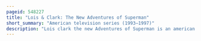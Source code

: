 ```yaml
---
pageid: 548227
title: "Lois & Clark: The New Adventures of Superman"
short_summary: "American television series (1993–1997)"
description: "Lois clark the new Adventures of Superman is an american Superhero - Drama - Television Series based on the Dc Comics character Superman created by Jerry Siegel and Joe Shuster. It stars dean Cain as superman Clark Kent and Teri Hatcher as Lois Lane. From september 12 1993 to june 14 1997 the Series was broadcast on Abc."
---
```

